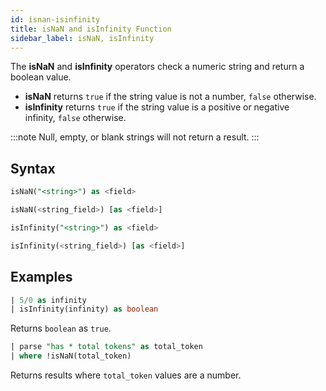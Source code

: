 ```yaml
---
id: isnan-isinfinity
title: isNaN and isInfinity Function
sidebar_label: isNaN, isInfinity
---
```



The **isNaN** and **isInfinity** operators check a numeric string and return a boolean value.

* **isNaN** returns `true` if the string value is not a number, `false` otherwise.
* **isInfinity** returns `true` if the string value is a positive or negative infinity, `false` otherwise.

:::note
Null, empty, or blank strings will not return a result.
:::

## Syntax

```sql
isNaN("<string>") as <field>
```

```sql
isNaN(<string_field>) [as <field>]
```

```sql
isInfinity("<string>") as <field>
```

```sql
isInfinity(<string_field>) [as <field>]
```

## Examples

```sql
| 5/0 as infinity
| isInfinity(infinity) as boolean
```

Returns `boolean` as `true`.     
```sql
| parse "has * total tokens" as total_token
| where !isNaN(total_token)
```

Returns results where `total_token` values are a number.
 
